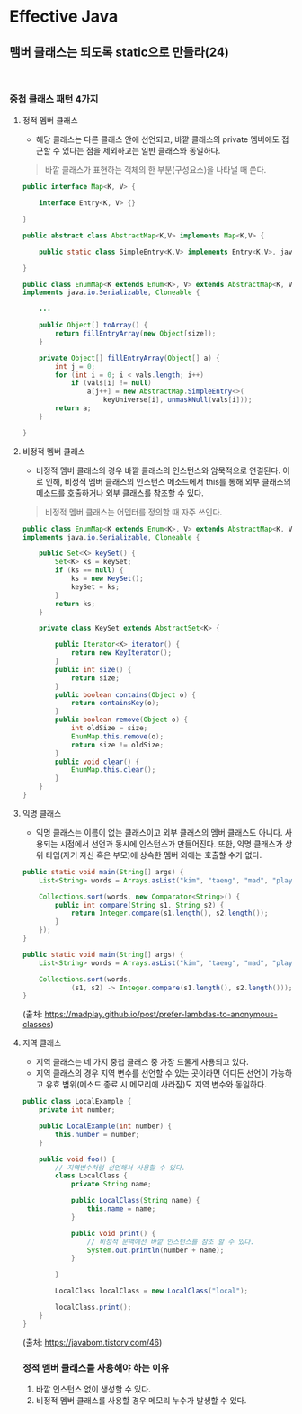 # Effective Java 
## 맴버 클래스는 되도록 static으로 만들라(24)

<br>

### **중첩 클래스 패턴 4가지**
1. 정적 멤버 클래스
    * 해당 클래스는 다른 클래스 안에 선언되고, 바깥 클래스의 private 멤버에도 접근할 수 있다는 점을 제외하고는 일반 클래스와 동일하다.

    > 바깥 클래스가 표현하는 객체의 한 부분(구성요소)을 나타낼 때 쓴다.
    ~~~java
    public interface Map<K, V> {
    
        interface Entry<K, V> {}

    }

    public abstract class AbstractMap<K,V> implements Map<K,V> {
    
        public static class SimpleEntry<K,V> implements Entry<K,V>, java.io.Serializable {}

    }
    ~~~
    ~~~java
    public class EnumMap<K extends Enum<K>, V> extends AbstractMap<K, V>
    implements java.io.Serializable, Cloneable {
    
        ...

        public Object[] toArray() {
            return fillEntryArray(new Object[size]);
        }

        private Object[] fillEntryArray(Object[] a) {
            int j = 0;
            for (int i = 0; i < vals.length; i++)
                if (vals[i] != null)
                    a[j++] = new AbstractMap.SimpleEntry<>(
                        keyUniverse[i], unmaskNull(vals[i]));
            return a;
        }

    }
    ~~~
2. 비정적 멤버 클래스
    * 비정적 멤버 클래스의 경우 바깥 클래스의 인스턴스와 암묵적으로 연결된다. 이로 인해, 비정적 멤버 클래스의 인스턴스 메소드에서 this를 통해 외부 클래스의 메소드를 호출하거나 외부 클래스를 참조할 수 있다.

    > 비정적 멤버 클래스는 어뎁터를 정의할 때 자주 쓰인다.
    ~~~java
    public class EnumMap<K extends Enum<K>, V> extends AbstractMap<K, V>
    implements java.io.Serializable, Cloneable {

        public Set<K> keySet() {
            Set<K> ks = keySet;
            if (ks == null) {
                ks = new KeySet();
                keySet = ks;
            }
            return ks;
        }

        private class KeySet extends AbstractSet<K> {

            public Iterator<K> iterator() {
                return new KeyIterator();
            }
            public int size() {
                return size;
            }
            public boolean contains(Object o) {
                return containsKey(o);
            }
            public boolean remove(Object o) {
                int oldSize = size;
                EnumMap.this.remove(o);
                return size != oldSize;
            }
            public void clear() {
                EnumMap.this.clear();
            }
        }
    }
    ~~~
3. 익명 클래스
    * 익명 클래스는 이름이 없는 클래스이고 외부 클래스의 멤버 클래스도 아니다. 사용되는 시점에서 선언과 동시에 인스턴스가 만들어진다. 또한, 익명 클래스가 상위 타입(자기 자신 혹은 부모)에 상속한 멤버 외에는 호출할 수가 없다.

    ~~~java
    public static void main(String[] args) {
        List<String> words = Arrays.asList("kim", "taeng", "mad", "play");

        Collections.sort(words, new Comparator<String>() {
            public int compare(String s1, String s2) {
                return Integer.compare(s1.length(), s2.length());
            }
        });
    }
    ~~~
    ~~~java
    public static void main(String[] args) {
        List<String> words = Arrays.asList("kim", "taeng", "mad", "play");

        Collections.sort(words,
                (s1, s2) -> Integer.compare(s1.length(), s2.length()));
    }
    ~~~
     (출처: https://madplay.github.io/post/prefer-lambdas-to-anonymous-classes)
4. 지역 클래스
    * 지역 클래스는 네 가지 중첩 클래스 중 가장 드물게 사용되고 있다.
    * 지역 클래스의 경우 지역 변수를 선언할 수 있는 곳이라면 어디든 선언이 가능하고 유효 범위(메소드 종료 시 메모리에 사라짐)도 지역 변수와 동일하다.
    ~~~java
    public class LocalExample {
        private int number;

        public LocalExample(int number) {
            this.number = number;
        }

        public void foo() {
            // 지역변수처럼 선언해서 사용할 수 있다.
            class LocalClass {
                private String name;

                public LocalClass(String name) {
                    this.name = name;
                }

                public void print() {
                    // 비정적 문맥에선 바깥 인스턴스를 참조 할 수 있다.
                    System.out.println(number + name);
                }

            }

            LocalClass localClass = new LocalClass("local");

            localClass.print();
        }
    }
    ~~~
    (출처: https://javabom.tistory.com/46)

    ### **정적 멤버 클래스를 사용해야 하는 이유**
    1. 바깥 인스턴스 없이 생성할 수 있다.
    1. 비정적 멤버 클래스를 사용할 경우 메모리 누수가 발생할 수 있다.


